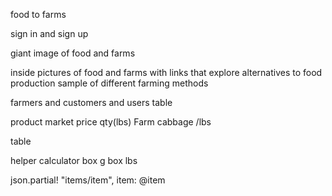 food to farms


sign in and sign up


giant image of food and farms


inside pictures of food and farms with links that explore alternatives to food production sample of different farming methods

farmers and customers and users
table 

product market price qty(lbs) Farm
cabbage  /lbs


table

helper calculator
box g box lbs

json.partial! "items/item", item: @item

